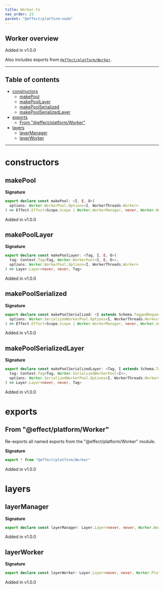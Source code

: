 ```yaml
---
title: Worker.ts
nav_order: 23
parent: "@effect/platform-node"
---
```


## Worker overview

Added in v1.0.0

Also includes exports from [`@effect/platform/Worker`](https://effect-ts.github.io/platform/platform/Worker.ts.html).

---

<h2 class="text-delta">Table of contents</h2>

- [constructors](#constructors)
  - [makePool](#makepool)
  - [makePoolLayer](#makepoollayer)
  - [makePoolSerialized](#makepoolserialized)
  - [makePoolSerializedLayer](#makepoolserializedlayer)
- [exports](#exports)
  - [From "@effect/platform/Worker"](#from-effectplatformworker)
- [layers](#layers)
  - [layerManager](#layermanager)
  - [layerWorker](#layerworker)

---

# constructors

## makePool

**Signature**

```ts
export declare const makePool: <I, E, O>(
  options: Worker.WorkerPool.Options<I, WorkerThreads.Worker>
) => Effect.Effect<Scope.Scope | Worker.WorkerManager, never, Worker.WorkerPool<I, E, O>>
```

Added in v1.0.0

## makePoolLayer

**Signature**

```ts
export declare const makePoolLayer: <Tag, I, E, O>(
  tag: Context.Tag<Tag, Worker.WorkerPool<I, E, O>>,
  options: Worker.WorkerPool.Options<I, WorkerThreads.Worker>
) => Layer.Layer<never, never, Tag>
```

Added in v1.0.0

## makePoolSerialized

**Signature**

```ts
export declare const makePoolSerialized: <I extends Schema.TaggedRequest.Any>(
  options: Worker.SerializedWorkerPool.Options<I, WorkerThreads.Worker>
) => Effect.Effect<Scope.Scope | Worker.WorkerManager, never, Worker.SerializedWorkerPool<I>>
```

Added in v1.0.0

## makePoolSerializedLayer

**Signature**

```ts
export declare const makePoolSerializedLayer: <Tag, I extends Schema.TaggedRequest.Any>(
  tag: Context.Tag<Tag, Worker.SerializedWorkerPool<I>>,
  options: Worker.SerializedWorkerPool.Options<I, WorkerThreads.Worker>
) => Layer.Layer<never, never, Tag>
```

Added in v1.0.0

# exports

## From "@effect/platform/Worker"

Re-exports all named exports from the "@effect/platform/Worker" module.

**Signature**

```ts
export * from "@effect/platform/Worker"
```

Added in v1.0.0

# layers

## layerManager

**Signature**

```ts
export declare const layerManager: Layer.Layer<never, never, Worker.WorkerManager>
```

Added in v1.0.0

## layerWorker

**Signature**

```ts
export declare const layerWorker: Layer.Layer<never, never, Worker.PlatformWorker>
```

Added in v1.0.0
